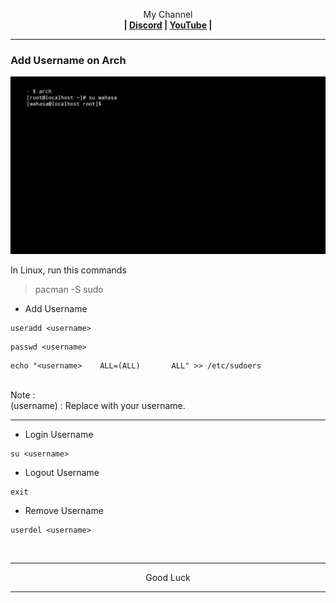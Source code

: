 <p align="center">My Channel</br><b>
| <a href="https://discord.gg/GCehyym">Discord</a> | <a href="https://youtube.com/@layargeser">YouTube</a> |</b></p>

---
### Add Username on Arch
<img src="https://raw.githubusercontent.com/wahasa/Arch/refs/heads/main/Patch/Username.jpg">

In Linux, run this commands
> pacman -S sudo

- Add Username
```
useradd <username>
```
```
passwd <username>
```
```
echo "<username>    ALL=(ALL)       ALL" >> /etc/sudoers
```

</br>
Note :</br>
(username) : Replace with your username.

---
- Login Username
```
su <username>
```

- Logout Username
```
exit
```

- Remove Username
```
userdel <username>
```
</br>

---
<p align="center">Good Luck</p>

---

